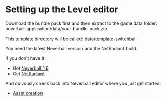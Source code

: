 # Setting up the Level editor
Download the bundle pack first and then extract to the game data folder:
neverball-application/data/your-bundle-pack.zip

This template directory will be called:
data/template-switchball

You need the latest Neverball version and the NetRadiant build.

If you don't have it:
* Get [Neverball 1.6](https://neverball.org/download.php)
* Get [NetRadiant](http://ingar.intranifty.net/gtkradiant/)

And obivously check back into Neverball editor where you just get started:
* [Asset creation](https://github.com/Neverball/neverball-docs)
